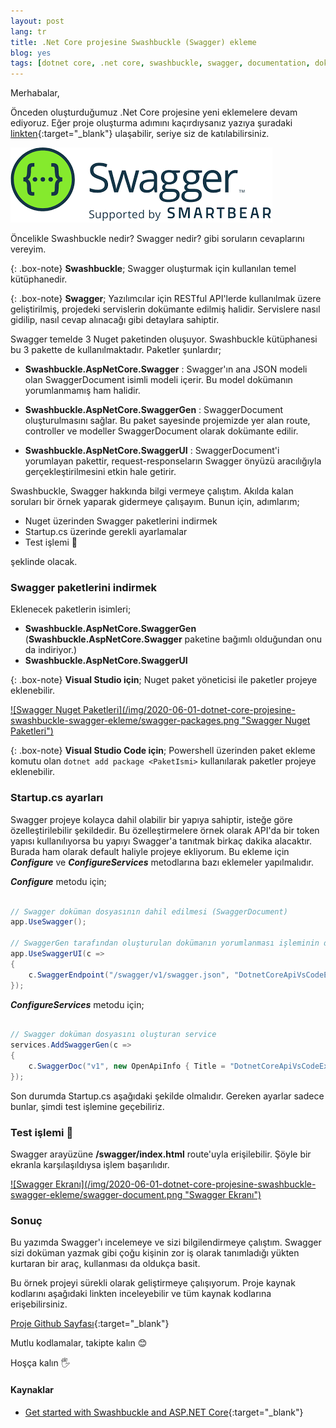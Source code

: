 ```yaml
---
layout: post
lang: tr
title: .Net Core projesine Swashbuckle (Swagger) ekleme
blog: yes
tags: [dotnet core, .net core, swashbuckle, swagger, documentation, dokümantasyon]
---
```


Merhabalar,

Önceden oluşturduğumuz .Net Core projesine yeni eklemelere devam ediyoruz. Eğer proje oluşturma adımını kaçırdıysanız yazıya şuradaki [linkten](https://www.ugurbenli.com/powershell-de-dotnet-core-projesi-olusturma/ "Powershell'de .Net Core projesi oluşturma"){:target="_blank"} ulaşabilir, seriye siz de katılabilirsiniz.

![Swagger](/img/2020-06-01-dotnet-core-projesine-swashbuckle-swagger-ekleme/swagger-logo.png "Swagger")

Öncelikle Swashbuckle nedir? Swagger nedir? gibi soruların cevaplarını vereyim.

{: .box-note}
**Swashbuckle**; Swagger oluşturmak için kullanılan temel kütüphanedir.

{: .box-note}
**Swagger**; Yazılımcılar için RESTful API'lerde kullanılmak üzere geliştirilmiş, projedeki servislerin dokümante edilmiş halidir. Servislere nasıl gidilip, nasıl cevap alınacağı gibi detaylara sahiptir.

Swagger temelde 3 Nuget paketinden oluşuyor. Swashbuckle kütüphanesi bu 3 pakette de kullanılmaktadır. Paketler şunlardır;

- **Swashbuckle.AspNetCore.Swagger** : Swagger'ın ana JSON modeli olan SwaggerDocument isimli modeli içerir. Bu model dokümanın yorumlanmamış ham halidir. 

- **Swashbuckle.AspNetCore.SwaggerGen** : SwaggerDocument oluşturulmasını sağlar. Bu paket sayesinde projemizde yer alan route, controller ve modeller SwaggerDocument olarak dokümante edilir.

- **Swashbuckle.AspNetCore.SwaggerUI** : SwaggerDocument'i yorumlayan pakettir, request-responseların Swagger önyüzü aracılığıyla gerçekleştirilmesini etkin hale getirir.

Swashbuckle, Swagger hakkında bilgi vermeye çalıştım. Akılda kalan soruları bir örnek yaparak gidermeye çalışayım. Bunun için, adımlarım;

- Nuget üzerinden Swagger paketlerini indirmek
- Startup.cs üzerinde gerekli ayarlamalar
- Test işlemi 🙂

şeklinde olacak.

### Swagger paketlerini indirmek

Eklenecek paketlerin isimleri;

- **Swashbuckle.AspNetCore.SwaggerGen** (**Swashbuckle.AspNetCore.Swagger** paketine bağımlı olduğundan onu da indiriyor.)
- **Swashbuckle.AspNetCore.SwaggerUI**

{: .box-note}
**Visual Studio için**; Nuget paket yöneticisi ile paketler projeye eklenebilir.

<a href="/img/2020-06-01-dotnet-core-projesine-swashbuckle-swagger-ekleme/swagger-packages.png" rel="Resmi büyütmek için tıklayın">
![Swagger Nuget Paketleri](/img/2020-06-01-dotnet-core-projesine-swashbuckle-swagger-ekleme/swagger-packages.png "Swagger Nuget Paketleri")
</a>

{: .box-note}
**Visual Studio Code için**; Powershell üzerinden paket ekleme komutu olan `dotnet add package <PaketIsmi>` kullanılarak paketler projeye eklenebilir.

### Startup.cs ayarları

Swagger projeye kolayca dahil olabilir bir yapıya sahiptir, isteğe göre özelleştirilebilir şekildedir. Bu özelleştirmelere örnek olarak API'da bir token yapısı kullanılıyorsa bu yapıyı Swagger'a tanıtmak birkaç dakika alacaktır. Burada ham olarak default haliyle projeye ekliyorum. Bu ekleme için ***Configure*** ve ***ConfigureServices*** metodlarına bazı eklemeler yapılmalıdır.

***Configure*** metodu için;

```C#

// Swagger doküman dosyasının dahil edilmesi (SwaggerDocument)
app.UseSwagger();

// SwaggerGen tarafından oluşturulan dokümanın yorumlanması işleminin dahil edilmesi
app.UseSwaggerUI(c =>
{
    c.SwaggerEndpoint("/swagger/v1/swagger.json", "DotnetCoreApiVsCodeExample.API V1");
});

```

***ConfigureServices*** metodu için;

```C#

// Swagger doküman dosyasını oluşturan service
services.AddSwaggerGen(c =>
{
    c.SwaggerDoc("v1", new OpenApiInfo { Title = "DotnetCoreApiVsCodeExample.API", Version = "v1" });
});

```

Son durumda Startup.cs aşağıdaki şekilde olmalıdır. Gereken ayarlar sadece bunlar, şimdi test işlemine geçebiliriz.

<script src="https://gist.github.com/ugurbenli/532f42e3994d33cf61e8854053e8b085.js"></script>

### Test işlemi 🙂

Swagger arayüzüne **/swagger/index.html** route'uyla erişilebilir. Şöyle bir ekranla karşılaşıldıysa işlem başarılıdır.

<a href="/img/2020-06-01-dotnet-core-projesine-swashbuckle-swagger-ekleme/swagger-document.png" rel="Resmi büyütmek için tıklayın">
![Swagger Ekranı](/img/2020-06-01-dotnet-core-projesine-swashbuckle-swagger-ekleme/swagger-document.png "Swagger Ekranı")
</a>

### Sonuç

Bu yazımda Swagger'ı incelemeye ve sizi bilgilendirmeye çalıştım. Swagger sizi doküman yazmak gibi çoğu kişinin zor iş olarak tanımladığı yükten kurtaran bir araç, kullanması da oldukça basit. 

Bu örnek projeyi sürekli olarak geliştirmeye çalışıyorum. Proje kaynak kodlarını aşağıdaki linkten inceleyebilir ve tüm kaynak kodlarına erişebilirsiniz.

[Proje Github Sayfası](https://github.com/ugurbenli/dotnetcoreapivscodeexample "Proje Github Sayfası"){:target="_blank"}

Mutlu kodlamalar, takipte kalın 😊

Hoşça kalın 🖐

#### Kaynaklar

- [Get started with Swashbuckle and ASP.NET Core](https://docs.microsoft.com/en-us/aspnet/core/tutorials/getting-started-with-swashbuckle?view=aspnetcore-3.1&tabs=visual-studio "Get started with Swashbuckle and ASP.NET Core"){:target="_blank"}

<br/>
